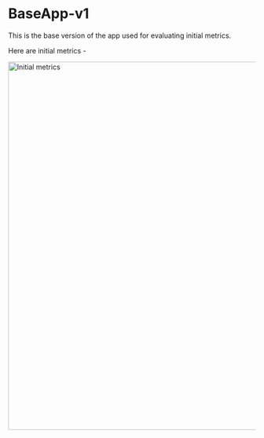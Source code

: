# BaseApp-v1
This is the base version of the app used for evaluating initial metrics.

Here are initial metrics - 


<img width="749" alt="Initial metrics" src="https://user-images.githubusercontent.com/84857474/226594641-8af53271-244d-499a-9817-5ff810276431.png">
